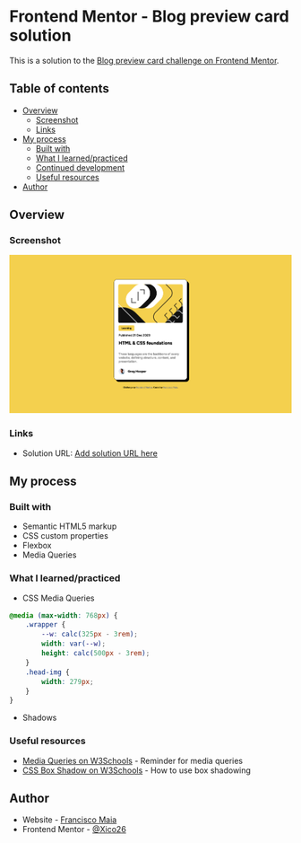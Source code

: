 # Frontend Mentor - Blog preview card solution

This is a solution to the [Blog preview card challenge on Frontend Mentor](https://www.frontendmentor.io/challenges/blog-preview-card-ckPaj01IcS).

## Table of contents

- [Overview](#overview)
  - [Screenshot](#screenshot)
  - [Links](#links)
- [My process](#my-process)
  - [Built with](#built-with)
  - [What I learned/practiced](#what-i-learned/practiced)
  - [Continued development](#continued-development)
  - [Useful resources](#useful-resources)
- [Author](#author)

## Overview

### Screenshot

![](./screenshot.png)

### Links

- Solution URL: [Add solution URL here](https://xico26.github.io/fm-blog-preview-card)

## My process

### Built with

- Semantic HTML5 markup
- CSS custom properties
- Flexbox
- Media Queries

### What I learned/practiced

- CSS Media Queries

```css
@media (max-width: 768px) {
    .wrapper {
        --w: calc(325px - 3rem);
        width: var(--w);
        height: calc(500px - 3rem);
    }
    .head-img {
        width: 279px;
    }
}
```

- Shadows

### Useful resources

- [Media Queries on W3Schools](https://www.w3schools.com/css/css_rwd_mediaqueries.asp) - Reminder for media queries
- [CSS Box Shadow on W3Schools](https://www.w3schools.com/css/css3_shadows_box.asp) - How to use box shadowing

## Author

- Website - [Francisco Maia](https://xico26.github.io)
- Frontend Mentor - [@Xico26](https://www.frontendmentor.io/profile/Xico26)